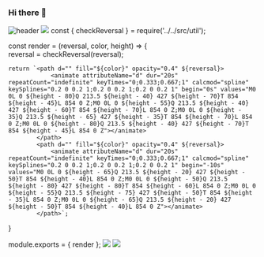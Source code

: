### Hi there 👋

![header](https://capsule-render.vercel.app/api?type=wave&color=auto&height=300&section=header&text=capsule%20render&fontSize=90)
<img src="https://capsule-render.vercel.app/api?type=wave&color=auto&height=300&section=header&text=capsule%20render&fontSize=90" />
const { checkReversal } = require('../../src/util');

const render = (reversal, color, height) => {    
    reversal = checkReversal(reversal);

    return `<path d="" fill="${color}" opacity="0.4" ${reversal}>
                <animate attributeName="d" dur="20s" repeatCount="indefinite" keyTimes="0;0.333;0.667;1" calcmod="spline" keySplines="0.2 0 0.2 1;0.2 0 0.2 1;0.2 0 0.2 1" begin="0s" values="M0 0L 0 ${height - 80}Q 213.5 ${height - 40} 427 ${height - 70}T 854 ${height - 45}L 854 0 Z;M0 0L 0 ${height - 55}Q 213.5 ${height - 40} 427 ${height - 60}T 854 ${height - 70}L 854 0 Z;M0 0L 0 ${height - 35}Q 213.5 ${height - 65} 427 ${height - 35}T 854 ${height - 70}L 854 0 Z;M0 0L 0 ${height - 80}Q 213.5 ${height - 40} 427 ${height - 70}T 854 ${height - 45}L 854 0 Z"></animate>
            </path>
            <path d="" fill="${color}" opacity="0.4" ${reversal}>
                <animate attributeName="d" dur="20s" repeatCount="indefinite" keyTimes="0;0.333;0.667;1" calcmod="spline" keySplines="0.2 0 0.2 1;0.2 0 0.2 1;0.2 0 0.2 1" begin="-10s" values="M0 0L 0 ${height - 65}Q 213.5 ${height - 20} 427 ${height - 50}T 854 ${height - 40}L 854 0 Z;M0 0L 0 ${height - 50}Q 213.5 ${height - 80} 427 ${height - 80}T 854 ${height - 60}L 854 0 Z;M0 0L 0 ${height - 55}Q 213.5 ${height - 75} 427 ${height - 50}T 854 ${height - 35}L 854 0 Z;M0 0L 0 ${height - 65}Q 213.5 ${height - 20} 427 ${height - 50}T 854 ${height - 40}L 854 0 Z"></animate>
            </path>`;
}

module.exports = { render };
<img src="https://img.shields.io/badge/리액트-61DAFB?style=flat&logo=React&logoColor=white"/>
<a href="클릭시 이동할 링크" target="_blank"><img src="https://img.shields.io/badge/문자-색코드?style=flat-square&logo=이미지 이름&logoColor=white"/></a>








































<!--
**MaxiMuks/MaxiMuks** is a ✨ _special_ ✨ repository because its `README.md` (this file) appears on your GitHub profile.

Here are some ideas to get you started:

- 🔭 I’m currently working on ...
- 🌱 I’m currently learning
- 👯 I’m looking to collaborate on ...
- 🤔 I’m looking for help with ...
- 💬 Ask me about ...
- 📫 How to reach me: ...
- 😄 Pronouns: ...
- ⚡ Fun fact: ...
-->
